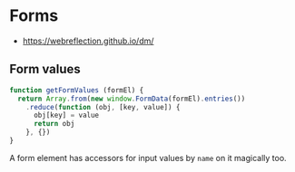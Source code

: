 # Forms

- https://webreflection.github.io/dm/


## Form values

```js
function getFormValues (formEl) {
  return Array.from(new window.FormData(formEl).entries())
    .reduce(function (obj, [key, value]) {
      obj[key] = value
      return obj
    }, {})
}
```

A form element has accessors for input values by `name` on it magically too.  
